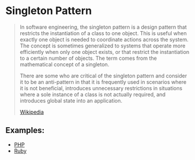 # Singleton Pattern

> In software engineering, the singleton pattern is a design pattern that
> restricts the instantiation of a class to one object. This is useful when
> exactly one object is needed to coordinate actions across the system. The
> concept is sometimes generalized to systems that operate more efficiently when
> only one object exists, or that restrict the instantiation to a certain number
> of objects. The term comes from the mathematical concept of a singleton.
>
> There are some who are critical of the singleton pattern and consider it to be
> an anti-pattern in that it is frequently used in scenarios where it is not
> beneficial, introduces unnecessary restrictions in situations where a sole
> instance of a class is not actually required, and introduces global state into
> an application.
>
> [Wikipedia](https://en.wikipedia.org/wiki/Singleton_pattern)

## Examples:

- [PHP](https://github.com/domnikl/DesignPatternsPHP/tree/master/Creational/Singleton)
- [Ruby](ruby.rb)
